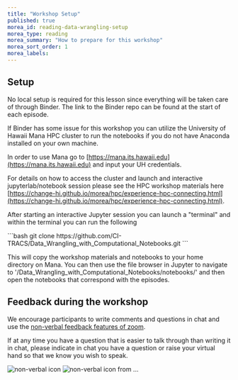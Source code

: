```yaml
---
title: "Workshop Setup"
published: true
morea_id: reading-data-wrangling-setup
morea_type: reading
morea_summary: "How to prepare for this workshop"
morea_sort_order: 1
morea_labels:
---
```


## Setup
No local setup is required for this lesson since everything will be taken care of through Binder. The link to the Binder repo can be found at the start of each episode.

If Binder has some issue for this workshop you can utilize the University of Hawaii Mana HPC cluster to run the notebooks if you do not have Anaconda installed on your own machine.

In order to use Mana go to [https://mana.its.hawaii.edu](https://mana.its.hawaii.edu) and input your UH credentials.

For details on how to access the cluster and launch and interactive jupyterlab/notebook session please see the HPC workshop materials here [https://change-hi.github.io/morea/hpc/experience-hpc-connecting.html](https://change-hi.github.io/morea/hpc/experience-hpc-connecting.html).


After starting an interactive Jupyter session you can launch a "terminal" and within the terminal you can run the following

<div class="alert alert-secondary" role="alert" markdown="1">
```bash
git clone https://github.com/CI-TRACS/Data_Wrangling_with_Computational_Notebooks.git
```
</div>

This will copy the workshop materials and notebooks to your home directory on Mana.  You can then use the file browser in Jupyter to navigate to '/Data_Wrangling_with_Computational_Notebooks/notebooks/' and then open the notebooks that correspond with the episodes.

## Feedback during the workshop
We encourage participants to write comments and questions in chat and use the [non-verbal feedback features of zoom](https://support.zoom.us/hc/en-us/articles/115001286183-Nonverbal-feedback-during-meetings#:~:text=To%20provide%20nonverbal%20feedback%20or,icon%20again%20to%20remove%20it.).

If at any time you have a question that is easier to talk through than writing it in chat, please indicate in chat you have a question or raise your virtual hand so that we know you wish to speak.

<img src="./fig/non-verbal.png" alt="non-verbal icon" >

<img src="./fig/non-verbal_min.png" alt="non-verbal icon from ..." >